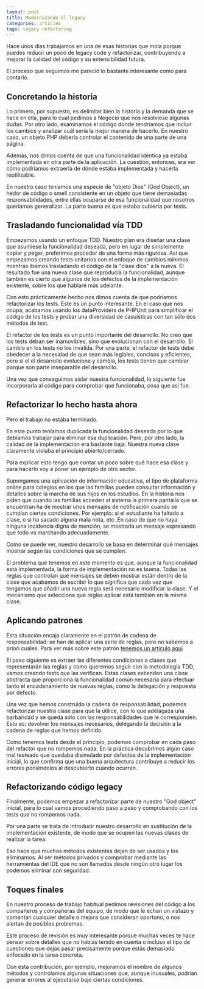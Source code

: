 ```yaml
---
layout: post
title: Modernizando el legacy
categories: articles
tags: legacy refactoring
---
```


Hace unos días trabajamos en una de esas historias que mola porque puedes reducir un poco de legacy code y refactorizar, contribuyendo a mejorar la calidad del código y su extensibilidad futura. 

El proceso que seguimos me pareció lo bastante interesante como para contarlo.

## Concretando la historia

Lo primero, por supuesto, es delimitar bien la historia y la demanda que se hace en ella, para lo cual pedimos a Negocio que nos resolviese algunas dudas. Por otro lado, examinamos el código donde tendríamos que incluir los cambios y analizar cuál sería la mejor manera de hacerlo. En nuestro caso, un objeto PHP debería controlar el contenido de una parte de una página.

Además, nos dimos cuenta de que una funcionalidad idéntica ya estaba implementada en otra parte de la aplicación. La cuestión, entonces, era ver cómo podríamos extraerla de dónde estaba implementada y hacerla reutilizable.

En nuestro caso teníamos una especie de "objeto Dios" (God Object), un hedor de código o smell consistente en un objeto que tiene demasiadas responsabilidades, entre ellas ocuparse de esa funcionalidad que nosotros queríamos generalizar. La parte buena es que estaba cubierta por tests.

## Trasladando funcionalidad vía TDD

Empezamos usando un enfoque TDD. Nuestro plan era diseñar una clase que asumiese la funcionalidad deseada, pero en lugar de simplemente copiar y pegar, preferimos proceder de una forma más rigurosa. Así que empezamos creando tests unitarios con el enfoque de cambios mínimos mientras íbamos trasladando el código de la "clase dios" a la nueva. El resultado fue una nueva clase que reproducía la funcionalidad, aunque también es cierto que algunos de los defectos de la implementación existente, sobre los que hablaré más adelante.

Con esto prácticamente hecho nos dimos cuenta de que podríamos refactorizar los tests. Este es un punto interesante. En el caso que nos ocupa, acabamos usando los dataProviders de PHPUnit para simplificar el código de los tests y probar una diversidad de casuísticas con tan sólo dos métodos de test.

El refactor de los tests es un punto importante del desarrollo. No creo que los tests deban ser inamovibles, sino que evolucionan con el desarrollo. El cambio en los tests no los invalida. Por una parte, el refactor de tests debe obedecer a la necesidad de que sean más legibles, concisos y eficientes, pero si el el desarrollo evoluciona y cambia, los tests tienen que cambiar porque son parte inseparable del desarrollo.

Una vez que conseguimos aislar nuestra funcionalidad, lo siguiente fue incorporarla al código para comprobar que funcionaba, cosa que así fue.

## Refactorizar lo hecho hasta ahora

Pero el trabajo no estaba terminado.

En este punto teníamos duplicada la funcionalidad deseada por lo que debíamos trabajar para eliminar esa duplicación. Pero, por otro lado, la calidad de la implementación era bastante baja. Nuestra nueva clase claramente violaba el principio abierto/cerrado. 

Para explicar esto tengo que contar un poco sobre qué hace esa clase y para hacerlo voy a poner un ejemplo de otro sector.

Supongamos una aplicación de información educativa, el tipo de plataforma online para colegios en los que las familias pueden consultar información y detalles sobre la marcha de sus hijos en los estudios. En la historia nos piden que cuando las familias acceden al sistema la primera pantalla que se encuentran ha de mostrar unos mensajes de notificación cuando se cumplan ciertas condiciones. Por ejemplo: si el estudiante ha faltado a clase, o si ha sacado alguna mala nota, etc. En caso de que no haya ninguna incidencia digna de mención, se mostraría un mensaje expresando que todo va marchando adecuadamente.

Como se puede ver, nuestro desarrollo se basa en determinar qué mensajes mostrar según las condiciones que se cumplen.

El problema que tenemos en este momento es que, aunque la funcionalidad está implementada, la forma de implementación no es buena. Todas las reglas que controlan qué mensajes se deben mostrar están dentro de la clase que acabamos de escribir lo que significa que cada vez que tengamos que añadir una nueva regla será necesario modificar la clase. Y el mecanismo que selecciona qué reglas aplicar está también en la misma clase.

## Aplicando patrones

Esta situación encaja claramente en el patrón de cadena de responsabilidad: se han de aplicar una serie de reglas, pero no sabemos a priori cuáles. Para ver más sobre este patrón [tenemos un artículo aquí](https://talkingbit.wordpress.com/2016/12/05/cadena-de-responsabilidad/)

El paso siguiente es extraer las diferentes condiciones a clases que representarán las reglas y como queremos seguir con la metodología TDD, vamos creando tests que las verifican. Estas clases extienden una clase abstracta que proporciona la funcionalidad común necesaria para efectuar tanto el encadenamiento de nuevas reglas, como la delegación y respuesta por defecto.

Una vez que hemos construido la cadena de responsabilidad, podemos refactorizar nuestra clase para que la utilice, con lo que adelagaza una barbaridad y se queda sólo con las responsabilidades que le corresponden. Esto es: devolver los mensajes necesarios, delegando la decisión a la cadena de reglas que hemos definido.

Como tenemos tests desde el principio, podemos comprobar en cada paso del refactor que no rompemos nada. En la práctica decubrimos algún caso mal testeado que quedaba disimulado por defectos de la implementación inicial, lo que confirma que una buena arquitectura contribuye a reducir los errores poniéndolos al descubierto cuando ocurren.

## Refactorizando código legacy

Finalmente, podemos empezar a refactorizar parte de nuestro "God object" inicial, para lo cual vamos procediendo paso a paso y comprobando con los tests que no rompemos nada.

Por una parte se trata de introducir nuestro desarrollo en sustitución de la implementación existente, de modo que se ocupen las nuevas clases de realizar la tarea.

Eso hace que muchos métodos existentes dejen de ser usados y los eliminamos. Al ser métodos privados y comprobar mediante las herramientas del IDE que no son llamados desde ningún otro lugar los podemos eliminar con seguridad.

## Toques finales

En nuestro proceso de trabajo habitual pedimos revisiones del código a los compañeros y compañeras del equipo, de modo que le echan un vistazo y comentan cualquier detalle o mejora que consideran oportuno, o nos alertan de posibles problemas.

Este proceso de revisión es muy interesante porque muchas veces te hace pensar sobre detalles que no habías tenido en cuenta o incluso el tipo de cuestiones que dejas pasar precisamente porque estás demasiado enfocado en la tarea concreta.

Con esta contribución, por ejemplo, mejoramos el nombre de algunos métodos y controlamos algunas situaciones que, aunque inusuales, podrían generar errores al ejecutarse bajo ciertas condiciones.
